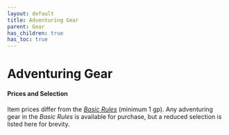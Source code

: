```yaml
---
layout: default
title: Adventuring Gear
parent: Gear
has_children: true
has_toc: true
---
```


# Adventuring Gear

#### Prices and Selection

Item prices differ from the _[Basic Rules](docs/more/DnD_BasicRules_2018.pdf)_ (minimum 1 gp). Any adventuring gear in the _Basic Rules_ is available for purchase, but a reduced selection is listed here for brevity.

